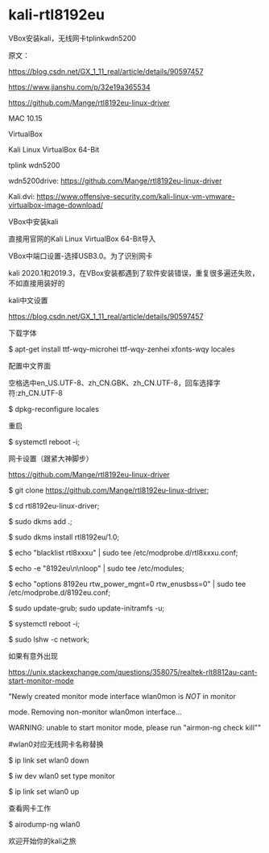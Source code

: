 # kali-rtl8192eu
VBox安装kali，无线网卡tplinkwdn5200

原文：

https://blog.csdn.net/GX_1_11_real/article/details/90597457

https://www.jianshu.com/p/32e19a365534

https://github.com/Mange/rtl8192eu-linux-driver


MAC 10.15

VirtualBox

Kali Linux VirtualBox 64-Bit

tplink wdn5200


wdn5200drive: https://github.com/Mange/rtl8192eu-linux-driver

Kali.dvi: https://www.offensive-security.com/kali-linux-vm-vmware-virtualbox-image-download/


VBox中安装kali

直接用官网的Kali Linux VirtualBox 64-Bit导入

VBox中端口设置-选择USB3.0。为了识别网卡

kali 2020.1和2019.3，在VBox安装都遇到了软件安装错误，重复很多遍还失败，不如直接用装好的


kali中文设置 

https://blog.csdn.net/GX_1_11_real/article/details/90597457

下载字体

$ apt-get install ttf-wqy-microhei ttf-wqy-zenhei xfonts-wqy locales

配置中文界面

空格选中en_US.UTF-8、zh_CN.GBK、zh_CN.UTF-8，回车选择字符:zh_CN.UTF-8

$ dpkg-reconfigure locales

重启

$ systemctl reboot -i;


网卡设置（跟紧大神脚步）

https://github.com/Mange/rtl8192eu-linux-driver

$ git clone https://github.com/Mange/rtl8192eu-linux-driver;

$ cd rtl8192eu-linux-driver;

$ sudo dkms add .;

$ sudo dkms install rtl8192eu/1.0;

$ echo "blacklist rtl8xxxu" | sudo tee /etc/modprobe.d/rtl8xxxu.conf;

$ echo -e "8192eu\n\nloop" | sudo tee /etc/modules;

$ echo "options 8192eu rtw_power_mgnt=0 rtw_enusbss=0" | sudo tee /etc/modprobe.d/8192eu.conf;

$ sudo update-grub; sudo update-initramfs -u;

$ systemctl reboot -i;

$ sudo lshw -c network;


如果有意外出现

https://unix.stackexchange.com/questions/358075/realtek-rlt8812au-cant-start-monitor-mode

"Newly created monitor mode interface wlan0mon is *NOT* in monitor

 mode. Removing non-monitor wlan0mon interface...
 
 WARNING: unable to start monitor mode, please run "airmon-ng check kill""
 
#wlan0对应无线网卡名称替换

$ ip link set wlan0 down

$ iw dev wlan0 set type monitor

$ ip link set wlan0 up

查看网卡工作

$ airodump-ng wlan0


欢迎开始你的kali之旅





